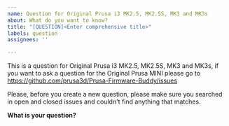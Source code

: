 ```yaml
---
name: Question for Original Prusa i3 MK2.5, MK2.5S, MK3 and MK3s
about: What do you want to know?
title: "[QUESTION]<Enter comprehensive title>"
labels: question
assignees: ''

---
```

This is a question for Original Prusa i3 MK2.5, MK2.5S, MK3 and MK3s,
if you want to ask a question for the Original Prusa MINI please go to
https://github.com/prusa3d/Prusa-Firmware-Buddy/issues

Please, before you create a new question, please make sure you searched in open and closed issues and couldn't find anything that matches.

**What is your question?**
